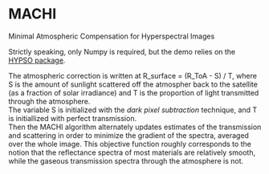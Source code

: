 # MACHI
Minimal Atmospheric Compensation for Hyperspectral Images

Strictly speaking, only Numpy is required, but the demo relies on the [HYPSO package](https://github.com/NTNU-SmallSat-Lab/hypso-package). 

The atmospheric correction is written at R_surface = (R_ToA - S) / T, where S is the amount of sunlight scattered off the atmospher back to the satellite (as a fraction of solar irradiance) and T is the proportion of light transmitted through the atmosphere.  
The variable S is initialized with the *dark pixel subtraction* technique, and T is initiallized with perfect transmission.  
Then the MACHI algorithm alternately updates estimates of the transmission and scattering in order to minimize the gradient of the spectra, averaged over the whole image. 
This objective function roughly corresponds to the notion that the reflectance spectra of most materials are relatively smooth, while the gaseous transmission spectra through the atmosphere is not. 
